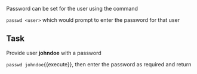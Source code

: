 Password can be set for the user using the command

`passwd <user>` which would prompt to enter the password for that user


## Task

Provide user **johndoe** with a password

`passwd johndoe`{{execute}}, then enter the password as required and return

